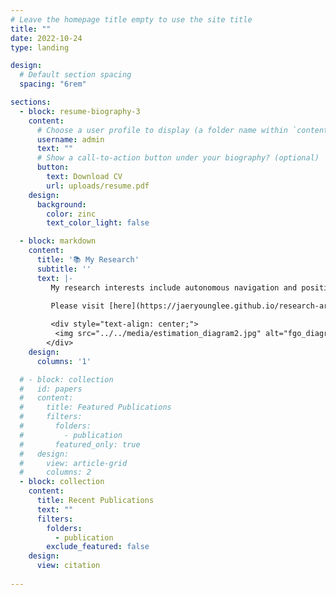 ```yaml
---
# Leave the homepage title empty to use the site title
title: ""
date: 2022-10-24
type: landing

design:
  # Default section spacing
  spacing: "6rem"

sections:
  - block: resume-biography-3
    content:
      # Choose a user profile to display (a folder name within `content/authors/`)
      username: admin
      text: ""
      # Show a call-to-action button under your biography? (optional)
      button:
        text: Download CV
        url: uploads/resume.pdf
    design:
      background:
        color: zinc
        text_color_light: false

  - block: markdown
    content:
      title: '📚 My Research'
      subtitle: ''
      text: |-
         My research interests include autonomous navigation and positioning in robotics. In a broader sense, I am interested in how things see and understand the world utilizing different sensor measurements. As well as practical implementation, I hope to pursue the fundamental background of estimation, such as Bayesian estimation theory and Statistical Inference, in depth.
         
         Please visit [here](https://jaeryounglee.github.io/research-areas/) to see my research journey 😃

         <div style="text-align: center;">
          <img src="../../media/estimation_diagram2.jpg" alt="fgo_diagram" width="80%" height="auto">
        </div>
    design:
      columns: '1'

  # - block: collection
  #   id: papers
  #   content:
  #     title: Featured Publications
  #     filters:
  #       folders:
  #         - publication
  #       featured_only: true
  #   design:
  #     view: article-grid
  #     columns: 2
  - block: collection
    content:
      title: Recent Publications
      text: ""
      filters:
        folders:
          - publication
        exclude_featured: false
    design:
      view: citation
  
---
```

